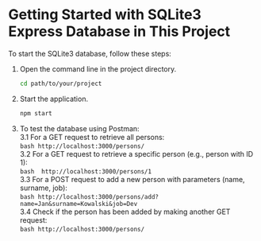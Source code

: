 # Getting Started with SQLite3 Express Database in This Project

To start the SQLite3 database, follow these steps:

1. Open the command line in the project directory.
   ```bash
   cd path/to/your/project
   ```
2. Start the application.
    ```bash
    npm start
    ```
3. To test the database using Postman:<br>
    3.1 For a GET request to retrieve all persons:<br>
        ```bash
        http://localhost:3000/persons/
        ```<br>
    3.2 For a GET request to retrieve a specific person (e.g., person with ID 1):<br>
        ```bash 
        http://localhost:3000/persons/1
        ```<br>
    3.3 For a POST request to add a new person with parameters (name, surname, job):<br>
        ```bash
        http://localhost:3000/persons/add?name=Jan&surname=Kowalski&job=Dev
        ```<br>
    3.4 Check if the person has been added by making another GET request:<br>
        ```bash
        http://localhost:3000/persons/
        ```